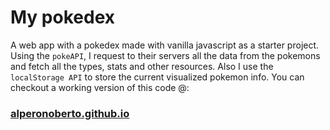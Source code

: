 # My pokedex
A web app with a pokedex made with vanilla javascript as a starter project. Using the `pokeAPI`, 
I request to their servers all the data from the pokemons and fetch all the types, stats and 
other resources. Also I use the `localStorage API` to store the current visualized pokemon info.
You can checkout a working version of this code @:
### [alperonoberto.github.io](http://alperonoberto.github.io "MyPokedex")
